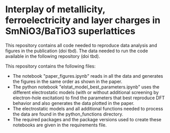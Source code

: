 # Interplay of metallicity, ferroelectricity and layer charges in SmNiO3/BaTiO3 superlattices

This repository contains all code needed to reproduce data analysis and figures in the publication (doi tbd). The data needed to run the code available in the following repository (doi tbd). 

This repository contains the following files: 
- The notebook "paper_figures.ipynb" reads in all the data and generates the figures in the same order as shown in the paper. 
- The python notebook "elstat_model_best_parameters.ipynb" uses the different electrostatic models (with or without additional screening by electron-hole excitation) to find the parameters that best reproduce DFT behavior and also generates the data plotted in the paper. 
- The electrostatic models and all additional functions needed to process the data are found in the python_functions directory.
- The required packages and the package versions used to create these notebooks are given in the requirements file. 

